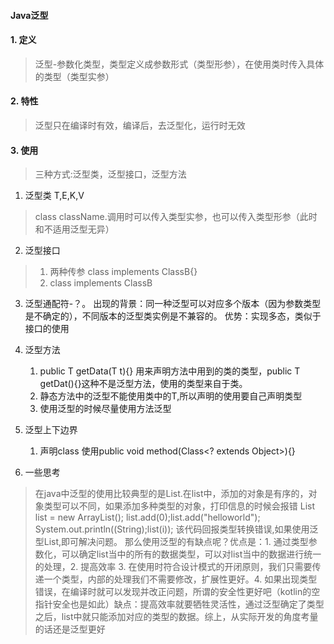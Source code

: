#### Java泛型 
#### 1. 定义 
> 泛型-参数化类型，类型定义成参数形式（类型形参），在使用类时传入具体的类型（类型实参）
#### 2. 特性
> 泛型只在编译时有效，编译后，去泛型化，运行时无效
#### 3. 使用
>三种方式:泛型类，泛型接口，泛型方法

1. 泛型类 T,E,K,V
> class className<T>.调用时可以传入类型实参，也可以传入类型形参（此时和不适用泛型无异）
    
2. 泛型接口
>   1. 两种传参 class<T> implements ClassB<T>{}
>   2. class implements ClassB<String>
    
3. 泛型通配符-？。
    出现的背景：同一种泛型可以对应多个版本（因为参数类型是不确定的），不同版本的泛型类实例是不兼容的。
    优势：实现多态，类似于接口的使用

4. 泛型方法
    1. public <T> T getData(T t){} <T>用来声明方法中用到的类的类型，public T getDat(){}这种不是泛型方法，使用的类型来自于类。
    2. 静态方法中的泛型不能使用类中的T,所以声明的使用要自己声明类型
    3. 使用泛型的时候尽量使用方法泛型
  
5. 泛型上下边界
    1. 声明class<T extends Object> 使用public void method(Class<? extends Object>){}

6. 一些思考
> 在java中泛型的使用比较典型的是List.在list中，添加的对象是有序的，对象类型可以不同，如果添加多种类型的对象，打印信息的时候会报错
> List list = new ArrayList();
> list.add(0);list.add("helloworld");
> System.out.println((String);list(i));
> 该代码回报类型转换错误,如果使用泛型List<String>,即可解决问题。
> 那么使用泛型的有缺点呢？优点是：1. 通过类型参数化，可以确定list当中的所有的数据类型，可以对list当中的数据进行统一的处理，2. 提高效率
> 3. 在使用时符合设计模式的开闭原则，我们只需要传递一个类型，内部的处理我们不需要修改，扩展性更好。4. 如果出现类型错误，在编译时就可以发现并改正问题，所谓的安全性更好吧（kotlin的空指针安全也是如此）缺点：提高效率就要牺牲灵活性，通过泛型确定了类型之后，list中就只能添加对应的类型的数据。综上，从实际开发的角度考量的话还是泛型更好
